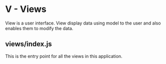 # V - Views

View is a user interface. View display data using model to the user and also enables them to modify the data.

## views/index.js

This is the entry point for all the views in this application.
